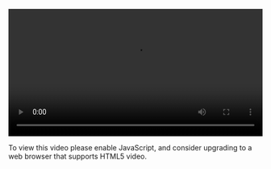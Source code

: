 <video controls="" style="width: 100%; display: block;"><source src="http://o86bpj665.bkt.clouddn.com/redux-tower/3-react-router.mp4" type="video/mp4"><p>To view this video please enable JavaScript, and consider upgrading to a web browser that supports HTML5 video.</p></video>
